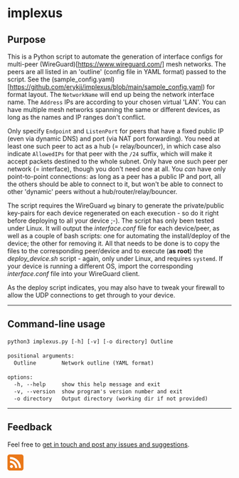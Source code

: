 # implexus


## Purpose

This is a Python script to automate the generation of interface configs for multi-peer (WireGuard)[https://www.wireguard.com/] mesh networks. The peers are all listed in an 'outline' (config file in YAML format) passed to the script. See the (sample_config.yaml)[https://github.com/erykjj/implexus/blob/main/sample_config.yaml) for format layout. The `NetworkName` will end up being the network interface name. The `Address` IPs are according to your chosen virtual 'LAN'. You can have multiple mesh networks spanning the same or different devices, as long as the names and IP ranges don't conflict.

Only specify `Endpoint` and `ListenPort` for peers that have a fixed public IP (even via dynamic DNS) and port (via NAT port forwarding). You need at least one such peer to act as a hub (= relay/bouncer), in which case also indicate `AllowedIPs` for that peer with the `/24` suffix, which will make it accept packets destined to the whole subnet. Only have one such peer per network (= interface), though you don't need one at all. You *can* have only point-to-point connections: as long as a peer has a public IP and port, all the others should be able to connect to it, but won't be able to connect to other 'dynamic' peers without a hub/router/relay/bouncer.

The script requires the WireGuard `wg` binary to generate the private/public key-pairs for each device regenerated on each execution - so do it right before deploying to all your device ;-). The script has only been tested under Linux. It will output the *interface.conf* file for each device/peer, as well as a couple of bash scripts: one for automating the install/deploy of the device; the other for removing it. All that needs to be done is to copy the files to the corresponding peer/device and to execute (**as root**) the *deploy_device.sh* script - again, only under Linux, and requires `systemd`. If your device is running a different OS, import the corresponding *interface.conf* file into your WireGuard client.

As the deploy script indicates, you may also have to tweak your firewall to allow the UDP connections to get through to your device.

____
## Command-line usage
```
python3 implexus.py [-h] [-v] [-o directory] Outline

positional arguments:
  Outline        Network outline (YAML format)

options:
  -h, --help     show this help message and exit
  -v, --version  show program's version number and exit
  -o directory   Output directory (working dir if not provided)
```

____
## Feedback

Feel free to [get in touch and post any issues and suggestions](https://github.com/erykjj/implexus/issues).

[![RSS of releases](res/rss-36.png)](https://github.com/erykjj/implexus/releases.atom)
